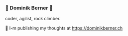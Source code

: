 ### 🧗 Dominik Berner 🧗

coder, agilist, rock climber. 

:memo: I-m publishing my thoughts at https://dominikberner.ch 
